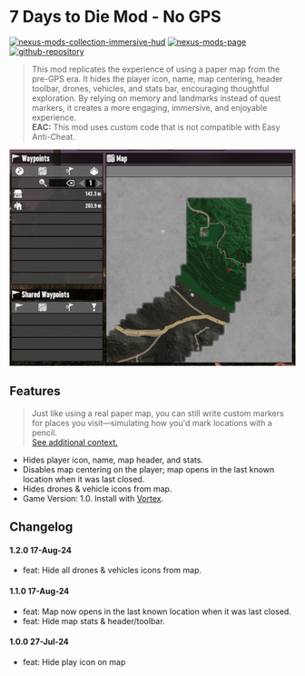 # 7 Days to Die Mod - No GPS

[![nexus-mods-collection-immersive-hud](https://img.shields.io/badge/Nexus%20Mods%20Collection-Immersive%20HUD%20-orange?style=flat-square&logo=spinrilla)](https://next.nexusmods.com/7daystodie/collections/epfqzi) [![nexus-mods-page](https://img.shields.io/badge/Nexus%20Mod-No%20GPS%20-orange?style=flat-square&logo=spinrilla)](https://www.nexusmods.com/7daystodie/mods/5525) [![github-repository](https://img.shields.io/badge/GitHub-Repository-green?style=flat-square&logo=github)](https://github.com/rdok/7daystodie_mod_no_gps)

> This mod replicates the experience of using a paper map from the pre-GPS era. It hides the player icon, name, map centering, header toolbar, drones, vehicles, and stats bar, encouraging thoughtful exploration. By relying on memory and landmarks instead of quest markers, it creates a more engaging, immersive, and enjoyable experience.    
> **EAC:** This mod uses custom code that is not compatible with Easy Anti-Cheat.

[![No GPS Showcase](https://raw.githubusercontent.com/rdok/7daystodie_mod_no_gps/main/documentation/showcase.jpg)](https://www.nexusmods.com/7daystodie/mods/5525)

## Features
> Just like using a real paper map, you can still write custom markers for places you visit—simulating how you'd mark locations with a pencil.  
> [See additional context.](https://www.nexusmods.com/7daystodie/mods/5689?tab=posts&jump_to_comment=143322597)  
- Hides player icon, name, map header, and stats.
- Disables map centering on the player; map opens in the last known location when it was last closed.
- Hides drones & vehicle icons from map.
- Game Version: 1.0. Install with [Vortex](https://www.nexusmods.com/about/vortex/).

## Changelog
#### 1.2.0 17-Aug-24
- feat: Hide all drones & vehicles icons from map.
#### 1.1.0 17-Aug-24
- feat: Map now opens in the last known location when it was last closed.
- feat: Hide map stats & header/toolbar.
#### 1.0.0 27-Jul-24
- feat: Hide play icon on map
